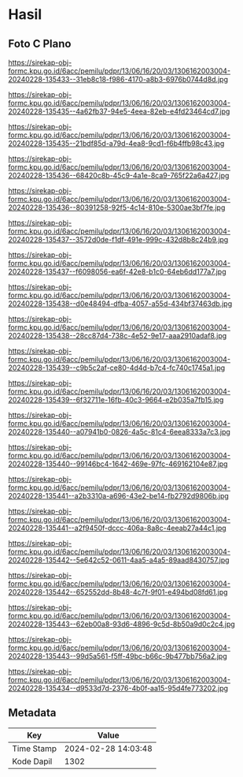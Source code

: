 # Hasil

## Foto C Plano

https://sirekap-obj-formc.kpu.go.id/6acc/pemilu/pdpr/13/06/16/20/03/1306162003004-20240228-135433--31eb8c18-f986-4170-a8b3-6976b0744d8d.jpg

https://sirekap-obj-formc.kpu.go.id/6acc/pemilu/pdpr/13/06/16/20/03/1306162003004-20240228-135435--4a62fb37-94e5-4eea-82eb-e4fd23464cd7.jpg

https://sirekap-obj-formc.kpu.go.id/6acc/pemilu/pdpr/13/06/16/20/03/1306162003004-20240228-135435--21bdf85d-a79d-4ea8-9cd1-f6b4ffb98c43.jpg

https://sirekap-obj-formc.kpu.go.id/6acc/pemilu/pdpr/13/06/16/20/03/1306162003004-20240228-135436--68420c8b-45c9-4a1e-8ca9-765f22a6a427.jpg

https://sirekap-obj-formc.kpu.go.id/6acc/pemilu/pdpr/13/06/16/20/03/1306162003004-20240228-135436--80391258-92f5-4c14-810e-5300ae3bf7fe.jpg

https://sirekap-obj-formc.kpu.go.id/6acc/pemilu/pdpr/13/06/16/20/03/1306162003004-20240228-135437--3572d0de-f1df-491e-999c-432d8b8c24b9.jpg

https://sirekap-obj-formc.kpu.go.id/6acc/pemilu/pdpr/13/06/16/20/03/1306162003004-20240228-135437--f6098056-ea6f-42e8-b1c0-64eb6dd177a7.jpg

https://sirekap-obj-formc.kpu.go.id/6acc/pemilu/pdpr/13/06/16/20/03/1306162003004-20240228-135438--d0e48494-dfba-4057-a55d-434bf37463db.jpg

https://sirekap-obj-formc.kpu.go.id/6acc/pemilu/pdpr/13/06/16/20/03/1306162003004-20240228-135438--28cc87d4-738c-4e52-9e17-aaa2910adaf8.jpg

https://sirekap-obj-formc.kpu.go.id/6acc/pemilu/pdpr/13/06/16/20/03/1306162003004-20240228-135439--c9b5c2af-ce80-4d4d-b7c4-fc740c1745a1.jpg

https://sirekap-obj-formc.kpu.go.id/6acc/pemilu/pdpr/13/06/16/20/03/1306162003004-20240228-135439--6f32711e-16fb-40c3-9664-e2b035a7fb15.jpg

https://sirekap-obj-formc.kpu.go.id/6acc/pemilu/pdpr/13/06/16/20/03/1306162003004-20240228-135440--a07941b0-0826-4a5c-81c4-6eea8333a7c3.jpg

https://sirekap-obj-formc.kpu.go.id/6acc/pemilu/pdpr/13/06/16/20/03/1306162003004-20240228-135440--99146bc4-1642-469e-97fc-469162104e87.jpg

https://sirekap-obj-formc.kpu.go.id/6acc/pemilu/pdpr/13/06/16/20/03/1306162003004-20240228-135441--a2b3310a-a696-43e2-be14-fb2792d9806b.jpg

https://sirekap-obj-formc.kpu.go.id/6acc/pemilu/pdpr/13/06/16/20/03/1306162003004-20240228-135441--a2f9450f-dccc-406a-8a8c-4eeab27a44c1.jpg

https://sirekap-obj-formc.kpu.go.id/6acc/pemilu/pdpr/13/06/16/20/03/1306162003004-20240228-135442--5e642c52-0611-4aa5-a4a5-89aad8430757.jpg

https://sirekap-obj-formc.kpu.go.id/6acc/pemilu/pdpr/13/06/16/20/03/1306162003004-20240228-135442--652552dd-8b48-4c7f-9f01-e494bd08fd61.jpg

https://sirekap-obj-formc.kpu.go.id/6acc/pemilu/pdpr/13/06/16/20/03/1306162003004-20240228-135443--62eb00a8-93d6-4896-9c5d-8b50a9d0c2c4.jpg

https://sirekap-obj-formc.kpu.go.id/6acc/pemilu/pdpr/13/06/16/20/03/1306162003004-20240228-135443--99d5a561-f5ff-49bc-b66c-9b477bb756a2.jpg

https://sirekap-obj-formc.kpu.go.id/6acc/pemilu/pdpr/13/06/16/20/03/1306162003004-20240228-135434--d9533d7d-2376-4b0f-aa15-95d4fe773202.jpg


## Metadata

| Key        | Value               |
| ---------- | ------------------- |
| Time Stamp | 2024-02-28 14:03:48 |
| Kode Dapil | 1302                |



